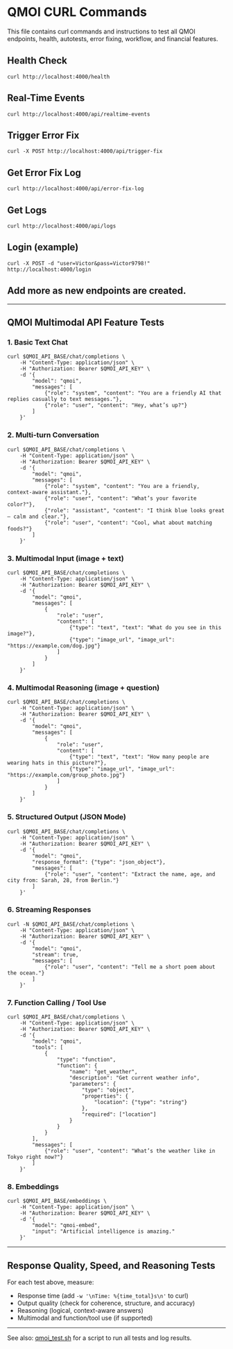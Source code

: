 # QMOI CURL Commands

This file contains curl commands and instructions to test all QMOI endpoints, health, autotests, error fixing, workflow, and financial features.

## Health Check
```
curl http://localhost:4000/health
```

## Real-Time Events
```
curl http://localhost:4000/api/realtime-events
```

## Trigger Error Fix
```
curl -X POST http://localhost:4000/api/trigger-fix
```

## Get Error Fix Log
```
curl http://localhost:4000/api/error-fix-log
```

## Get Logs
```
curl http://localhost:4000/api/logs
```

## Login (example)
```
curl -X POST -d "user=Victor&pass=Victor9798!" http://localhost:4000/login
```

## Add more as new endpoints are created.

---

## QMOI Multimodal API Feature Tests

### 1. Basic Text Chat
```
curl $QMOI_API_BASE/chat/completions \
	-H "Content-Type: application/json" \
	-H "Authorization: Bearer $QMOI_API_KEY" \
	-d '{
		"model": "qmoi",
		"messages": [
			{"role": "system", "content": "You are a friendly AI that replies casually to text messages."},
			{"role": "user", "content": "Hey, what’s up?"}
		]
	}'
```

### 2. Multi-turn Conversation
```
curl $QMOI_API_BASE/chat/completions \
	-H "Content-Type: application/json" \
	-H "Authorization: Bearer $QMOI_API_KEY" \
	-d '{
		"model": "qmoi",
		"messages": [
			{"role": "system", "content": "You are a friendly, context-aware assistant."},
			{"role": "user", "content": "What’s your favorite color?"},
			{"role": "assistant", "content": "I think blue looks great — calm and clear."},
			{"role": "user", "content": "Cool, what about matching foods?"}
		]
	}'
```

### 3. Multimodal Input (image + text)
```
curl $QMOI_API_BASE/chat/completions \
	-H "Content-Type: application/json" \
	-H "Authorization: Bearer $QMOI_API_KEY" \
	-d '{
		"model": "qmoi",
		"messages": [
			{
				"role": "user",
				"content": [
					{"type": "text", "text": "What do you see in this image?"},
					{"type": "image_url", "image_url": "https://example.com/dog.jpg"}
				]
			}
		]
	}'
```

### 4. Multimodal Reasoning (image + question)
```
curl $QMOI_API_BASE/chat/completions \
	-H "Content-Type: application/json" \
	-H "Authorization: Bearer $QMOI_API_KEY" \
	-d '{
		"model": "qmoi",
		"messages": [
			{
				"role": "user",
				"content": [
					{"type": "text", "text": "How many people are wearing hats in this picture?"},
					{"type": "image_url", "image_url": "https://example.com/group_photo.jpg"}
				]
			}
		]
	}'
```

### 5. Structured Output (JSON Mode)
```
curl $QMOI_API_BASE/chat/completions \
	-H "Content-Type: application/json" \
	-H "Authorization: Bearer $QMOI_API_KEY" \
	-d '{
		"model": "qmoi",
		"response_format": {"type": "json_object"},
		"messages": [
			{"role": "user", "content": "Extract the name, age, and city from: Sarah, 28, from Berlin."}
		]
	}'
```

### 6. Streaming Responses
```
curl -N $QMOI_API_BASE/chat/completions \
	-H "Content-Type: application/json" \
	-H "Authorization: Bearer $QMOI_API_KEY" \
	-d '{
		"model": "qmoi",
		"stream": true,
		"messages": [
			{"role": "user", "content": "Tell me a short poem about the ocean."}
		]
	}'
```

### 7. Function Calling / Tool Use
```
curl $QMOI_API_BASE/chat/completions \
	-H "Content-Type: application/json" \
	-H "Authorization: Bearer $QMOI_API_KEY" \
	-d '{
		"model": "qmoi",
		"tools": [
			{
				"type": "function",
				"function": {
					"name": "get_weather",
					"description": "Get current weather info",
					"parameters": {
						"type": "object",
						"properties": {
							"location": {"type": "string"}
						},
						"required": ["location"]
					}
				}
			}
		],
		"messages": [
			{"role": "user", "content": "What’s the weather like in Tokyo right now?"}
		]
	}'
```

### 8. Embeddings
```
curl $QMOI_API_BASE/embeddings \
	-H "Content-Type: application/json" \
	-H "Authorization: Bearer $QMOI_API_KEY" \
	-d '{
		"model": "qmoi-embed",
		"input": "Artificial intelligence is amazing."
	}'
```

---

## Response Quality, Speed, and Reasoning Tests

For each test above, measure:
- Response time (add `-w '\nTime: %{time_total}s\n'` to curl)
- Output quality (check for coherence, structure, and accuracy)
- Reasoning (logical, context-aware answers)
- Multimodal and function/tool use (if supported)

---

See also: [qmoi_test.sh](./qmoi_test.sh) for a script to run all tests and log results.
